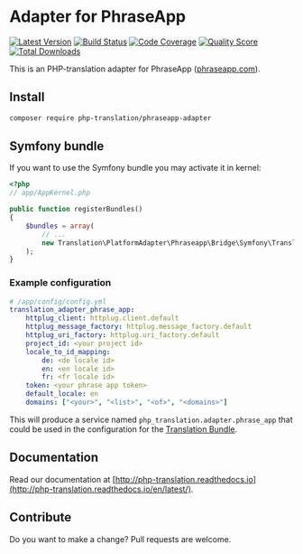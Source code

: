 # Adapter for PhraseApp

[![Latest Version](https://img.shields.io/github/release/php-translation/phraseapp-adapter.svg?style=flat-square)](https://github.com/php-translation/phraseapp-adapter/releases)
[![Build Status](https://img.shields.io/travis/php-translation/phraseapp-adapter.svg?style=flat-square)](https://travis-ci.org/php-translation/phraseapp-adapter)
[![Code Coverage](https://img.shields.io/scrutinizer/coverage/g/php-translation/phraseapp-adapter.svg?style=flat-square)](https://scrutinizer-ci.com/g/php-translation/phraseapp-adapter)
[![Quality Score](https://img.shields.io/scrutinizer/g/php-translation/phraseapp-adapter.svg?style=flat-square)](https://scrutinizer-ci.com/g/php-translation/phraseapp-adapter)
[![Total Downloads](https://img.shields.io/packagist/dt/php-translation/phraseapp-adapter.svg?style=flat-square)](https://packagist.org/packages/php-translation/phraseapp-adapter)

This is an PHP-translation adapter for PhraseApp ([phraseapp.com](https://phraseapp.com/)). 

## Install

```bash
composer require php-translation/phraseapp-adapter
```

## Symfony bundle

If you want to use the Symfony bundle you may activate it in kernel:

```php
<?php
// app/AppKernel.php

public function registerBundles()
{
    $bundles = array(
        // ...
        new Translation\PlatformAdapter\Phraseapp\Bridge\Symfony\TranslationAdapterPhraseAppBundle(),
    );
}
```

### Example configuration

``` yaml
# /app/config/config.yml
translation_adapter_phrase_app:
    httplug_client: httplug.client.default
    httplug_message_factory: httplug.message_factory.default
    httplug_uri_factory: httplug.uri_factory.default
    project_id: <your project id>
    locale_to_id_mapping:
        de: <de locale id>
        en: <en locale id>
        fr: <fr locale id>
    token: <your phrase app token>
    default_locale: en
    domains: ["<your>", "<list>", "<of>", "<domains>"]
```

This will produce a service named `php_translation.adapter.phrase_app` that could be used in the configuration for
the [Translation Bundle](https://github.com/php-translation/symfony-bundle).

## Documentation

Read our documentation at [http://php-translation.readthedocs.io](http://php-translation.readthedocs.io/en/latest/).

## Contribute

Do you want to make a change? Pull requests are welcome.
